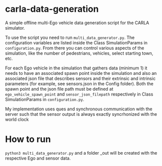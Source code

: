 # carla-data-generation
A simple offline multi-Ego vehicle data generation script for the CARLA simulator.

To use the script you need to run ```multi_data_generator.py```. The configuration variables are listed inside the Class SimulationParams in ```configuration.py```.
From there you can control various aspects of the simulation, like the number of pedestrians, vehicles, select starting town, etc.

For each Ego vehicle in the simulation that gathers data (minimum 1) it needs to have an associated spawn point inside the simulation and also an associated 
json file that describes sensors and their extrinsic and intrinsic parameters (for example, see sensors.json in the Config folder). Both the spawn point and the json file path must be defined at ```ego_vehicle_spawn_point```
and ```sensor_json_filepath``` respectively in Class SimulationParams in ```configuration.py```.

My implementation uses ques and synchronous communication with the server such that the sensor output is always exactly syncrhonized with the world clock

# How to run
```python3 multi_data_generator.py``` and a folder _out will be created with the respective Ego and sensor data.
